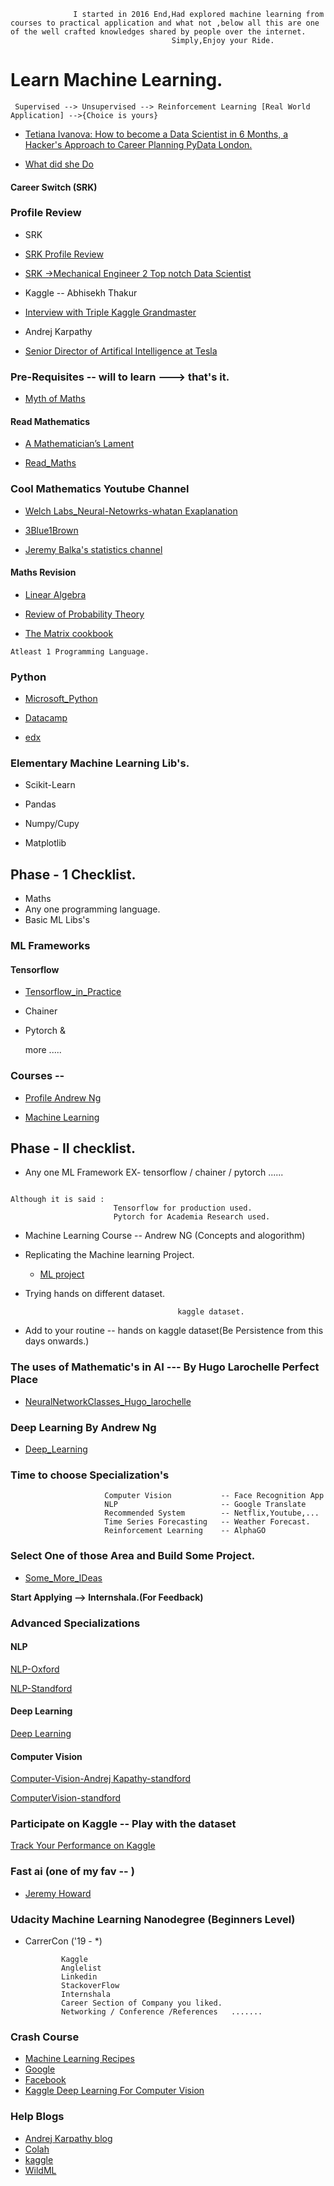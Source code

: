 
                              
                  I started in 2016 End,Had explored machine learning from courses to practical application and what not ,below all this are one of the well crafted knowledges shared by people over the internet.
                                        Simply,Enjoy your Ride.

# Learn Machine Learning.

     Supervised --> Unsupervised --> Reinforcement Learning [Real World Application] -->{Choice is yours}
    
- [Tetiana Ivanova: How to become a Data Scientist in 6 Months, a Hacker's Approach to Career Planning
PyData London.](https://www.youtube.com/watch?v=rIofV14c0tc)

- [What did she Do](https://www.slideshare.net/TetianaIvanova2/how-to-become-a-data-scientist-in-6-months)

#### Career Switch (SRK)


### Profile Review

- SRK 

- [SRK Profile Review](https://in.linkedin.com/in/sudalairajkumar)

- [SRK ->Mechanical Engineer 2 Top notch Data Scientist](https://www.youtube.com/watch?v=PJs_2Kyw_RQ)

- Kaggle -- Abhisekh Thakur

- [Interview with Triple Kaggle Grandmaster](https://www.youtube.com/watch?v=8lniZVqRLA0)

- Andrej Karpathy

- [Senior Director of Artifical Intelligence at Tesla](https://www.linkedin.com/in/andrej-karpathy-9a650716)
          
### Pre-Requisites -- will to learn ---> that's it.

- [Myth of Maths](https://www.theatlantic.com/education/archive/2013/10/the-myth-of-im-bad-at-math/280914/)

#### Read Mathematics 

- [A Mathematician’s Lament](https://www.maa.org/external_archive/devlin/LockhartsLament.pdf)

- [Read_Maths](http://www.people.vcu.edu/~dcranston/490/handouts/math-read.html)



### Cool Mathematics Youtube Channel

- [Welch Labs_Neural-Netowrks-whatan Exaplanation](https://www.youtube.com/user/Taylorns34/playlists)

- [3Blue1Brown](https://www.youtube.com/channel/UCYO_jab_esuFRV4b17AJtAw/playlists)

- [Jeremy Balka's statistics channel](https://www.youtube.com/user/jbstatistics/playlists)

#### Maths Revision

- [Linear Algebra](http://cs229.stanford.edu/section/cs229-linalg.pdf)

- [Review of Probability Theory](http://cs229.stanford.edu/section/cs229-prob.pdf)

- [The Matrix cookbook](http://www2.imm.dtu.dk/pubdb/views/edoc_download.php/3274/pdf/imm3274.pdf)

```
Atleast 1 Programming Language.
```

### Python

- [Microsoft_Python](https://www.youtube.com/watch?v=jFCNu1-Xdsw&list=PLlrxD0HtieHhS8VzuMCfQD4uJ9yne1mE6)

- [Datacamp](https://www.datacamp.com/courses/intro-to-python-for-data-science)

- [edx](https://www.edx.org/course/introduction-python-data-science-2)

### Elementary Machine Learning Lib's.

- Scikit-Learn

- Pandas

- Numpy/Cupy

- Matplotlib

## Phase - 1 Checklist.

- Maths
- Any one programming language.
- Basic ML Libs's

### ML Frameworks

####  Tensorflow

- [Tensorflow_in_Practice](https://www.coursera.org/specializations/tensorflow-in-practice)

- Chainer

- Pytorch &

  more .....

### Courses -- 

- [Profile Andrew Ng](https://www.coursera.org/instructor/andrewng)

- [Machine Learning](https://www.coursera.org/learn/machine-learning)

## Phase - II checklist.

- Any one ML Framework EX- tensorflow / chainer / pytorch ......

```

Although it is said : 
                       Tensorflow for production used.
                       Pytorch for Academia Research used.
```
- Machine Learning Course -- Andrew NG (Concepts and alogorithm)

- Replicating the Machine learning Project.
  - [ML project](https://www.eduonix.com/learn-machine-learning-by-building-projects)

- Trying hands on different dataset.

                                        kaggle dataset.
                                        
- Add to your routine -- hands on kaggle dataset(Be Persistence from this days onwards.)                                         
                                        
### The uses of Mathematic's in AI --- By Hugo Larochelle Perfect Place 

- [NeuralNetworkClasses_Hugo_larochelle](https://www.youtube.com/playlist?list=PL6Xpj9I5qXYEcOhn7TqghAJ6NAPrNmUBH)

### Deep Learning By Andrew Ng

- [Deep_Learning](https://www.coursera.org/specializations/deep-learning)

### Time to choose Specialization's
                    
                         Computer Vision           -- Face Recognition App
                         NLP                       -- Google Translate 
                         Recommended System        -- Netflix,Youtube,...
                         Time Series Forecasting   -- Weather Forecast.
                         Reinforcement Learning    -- AlphaGO
                          


### Select One of those Area and Build Some Project.

- [Some_More_IDeas](https://github.com/NirantK/awesome-project-ideas)


**Start Applying --> Internshala.(For Feedback)**

### Advanced Specializations

#### NLP

[NLP-Oxford](https://www.youtube.com/playlist?list=PL613dYIGMXoZBtZhbyiBqb0QtgK6oJbpm)

[NLP-Standford](https://www.youtube.com/playlist?list=PLoROMvodv4rOhcuXMZkNm7j3fVwBBY42z)

#### Deep Learning

[Deep Learning](https://www.youtube.com/playlist?list=PLjK8ddCbDMphIMSXn-w1IjyYpHU3DaUYw)

#### Computer Vision

[Computer-Vision-Andrej Kapathy-standford](https://www.youtube.com/playlist?list=PLkt2uSq6rBVctENoVBg1TpCC7OQi31AlC)

[ComputerVision-standford](https://www.youtube.com/playlist?list=PL3FW7Lu3i5JvHM8ljYj-zLfQRF3EO8sYv)

### Participate on Kaggle -- Play with the dataset 

[Track Your Performance on Kaggle](https://www.kaggle.com/progression)

### Fast ai (one of my fav -- )

- [Jeremy Howard](https://www.fast.ai/)

### Udacity Machine Learning Nanodegree (Beginners Level)
 
 
- CarrerCon ('19 - *)

              Kaggle
              Anglelist
              Linkedin
              StackoverFlow
              Internshala
              Career Section of Company you liked.
              Networking / Conference /References   .......
              
### Crash Course 

- [Machine Learning Recipes](https://www.youtube.com/playlist?list=PLOU2XLYxmsIIuiBfYad6rFYQU_jL2ryal)
- [Google](https://developers.google.com/machine-learning/crash-course/exercises)
- [Facebook](https://research.fb.com/blog/2018/05/the-facebook-field-guide-to-machine-learning-video-series/)
- [Kaggle Deep Learning For Computer Vision](https://www.kaggle.com/dansbecker/intro-to-dl-for-computer-vision)


### Help Blogs

- [Andrej Karpathy blog](http://karpathy.github.io/)
- [Colah](http://colah.github.io/)
- [kaggle](http://blog.kaggle.com/)
- [WildML](http://www.wildml.com/deep-learning-glossary/)
